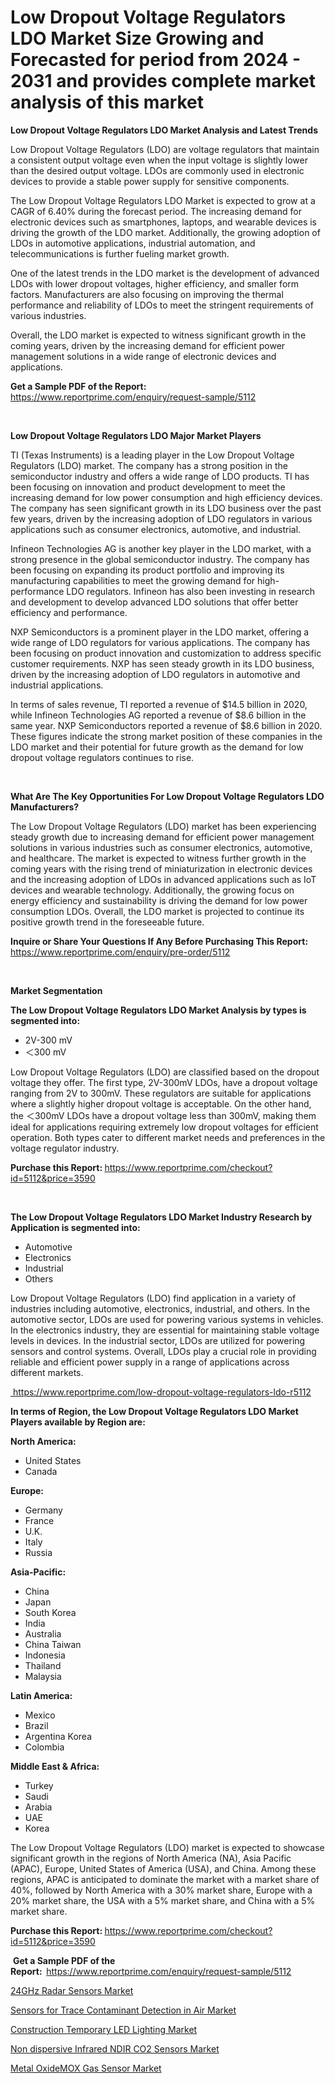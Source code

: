 <p><h1>Low Dropout Voltage Regulators LDO Market Size Growing and Forecasted for period from 2024 - 2031 and provides complete market analysis of this market</h1></p><p><strong>Low Dropout Voltage Regulators LDO Market Analysis and Latest Trends</strong></p>
<p><p>Low Dropout Voltage Regulators (LDO) are voltage regulators that maintain a consistent output voltage even when the input voltage is slightly lower than the desired output voltage. LDOs are commonly used in electronic devices to provide a stable power supply for sensitive components.</p><p>The Low Dropout Voltage Regulators LDO Market is expected to grow at a CAGR of 6.40% during the forecast period. The increasing demand for electronic devices such as smartphones, laptops, and wearable devices is driving the growth of the LDO market. Additionally, the growing adoption of LDOs in automotive applications, industrial automation, and telecommunications is further fueling market growth.</p><p>One of the latest trends in the LDO market is the development of advanced LDOs with lower dropout voltages, higher efficiency, and smaller form factors. Manufacturers are also focusing on improving the thermal performance and reliability of LDOs to meet the stringent requirements of various industries.</p><p>Overall, the LDO market is expected to witness significant growth in the coming years, driven by the increasing demand for efficient power management solutions in a wide range of electronic devices and applications.</p></p>
<p><strong>Get a Sample PDF of the Report:&nbsp;</strong> <a href="https://www.reportprime.com/enquiry/request-sample/5112">https://www.reportprime.com/enquiry/request-sample/5112</a></p>
<p>&nbsp;</p>
<p><strong>Low Dropout Voltage Regulators LDO Major Market Players</strong></p>
<p><p>TI (Texas Instruments) is a leading player in the Low Dropout Voltage Regulators (LDO) market. The company has a strong position in the semiconductor industry and offers a wide range of LDO products. TI has been focusing on innovation and product development to meet the increasing demand for low power consumption and high efficiency devices. The company has seen significant growth in its LDO business over the past few years, driven by the increasing adoption of LDO regulators in various applications such as consumer electronics, automotive, and industrial.</p><p>Infineon Technologies AG is another key player in the LDO market, with a strong presence in the global semiconductor industry. The company has been focusing on expanding its product portfolio and improving its manufacturing capabilities to meet the growing demand for high-performance LDO regulators. Infineon has also been investing in research and development to develop advanced LDO solutions that offer better efficiency and performance.</p><p>NXP Semiconductors is a prominent player in the LDO market, offering a wide range of LDO regulators for various applications. The company has been focusing on product innovation and customization to address specific customer requirements. NXP has seen steady growth in its LDO business, driven by the increasing adoption of LDO regulators in automotive and industrial applications.</p><p>In terms of sales revenue, TI reported a revenue of $14.5 billion in 2020, while Infineon Technologies AG reported a revenue of $8.6 billion in the same year. NXP Semiconductors reported a revenue of $8.6 billion in 2020. These figures indicate the strong market position of these companies in the LDO market and their potential for future growth as the demand for low dropout voltage regulators continues to rise.</p></p>
<p>&nbsp;</p>
<p><strong>What Are The Key Opportunities For Low Dropout Voltage Regulators LDO Manufacturers?</strong></p>
<p><p>The Low Dropout Voltage Regulators (LDO) market has been experiencing steady growth due to increasing demand for efficient power management solutions in various industries such as consumer electronics, automotive, and healthcare. The market is expected to witness further growth in the coming years with the rising trend of miniaturization in electronic devices and the increasing adoption of LDOs in advanced applications such as IoT devices and wearable technology. Additionally, the growing focus on energy efficiency and sustainability is driving the demand for low power consumption LDOs. Overall, the LDO market is projected to continue its positive growth trend in the foreseeable future.</p></p>
<p><strong>Inquire or Share Your Questions If Any Before Purchasing This Report:</strong> <a href="https://www.reportprime.com/enquiry/pre-order/5112">https://www.reportprime.com/enquiry/pre-order/5112</a></p>
<p>&nbsp;</p>
<p><strong>Market Segmentation</strong></p>
<p><strong>The Low Dropout Voltage Regulators LDO Market Analysis by types is segmented into:</strong></p>
<p><ul><li>2V-300 mV</li><li>＜300 mV</li></ul></p>
<p><p>Low Dropout Voltage Regulators (LDO) are classified based on the dropout voltage they offer. The first type, 2V-300mV LDOs, have a dropout voltage ranging from 2V to 300mV. These regulators are suitable for applications where a slightly higher dropout voltage is acceptable. On the other hand, the ＜300mV LDOs have a dropout voltage less than 300mV, making them ideal for applications requiring extremely low dropout voltages for efficient operation. Both types cater to different market needs and preferences in the voltage regulator industry.</p></p>
<p><strong>Purchase this Report:&nbsp;</strong><a href="https://www.reportprime.com/checkout?id=5112&price=3590">https://www.reportprime.com/checkout?id=5112&price=3590</a></p>
<p>&nbsp;</p>
<p><strong>The Low Dropout Voltage Regulators LDO Market Industry Research by Application is segmented into:</strong></p>
<p><ul><li>Automotive</li><li>Electronics</li><li>Industrial</li><li>Others</li></ul></p>
<p><p>Low Dropout Voltage Regulators (LDO) find application in a variety of industries including automotive, electronics, industrial, and others. In the automotive sector, LDOs are used for powering various systems in vehicles. In the electronics industry, they are essential for maintaining stable voltage levels in devices. In the industrial sector, LDOs are utilized for powering sensors and control systems. Overall, LDOs play a crucial role in providing reliable and efficient power supply in a range of applications across different markets.</p></p>
<p><a href="https://www.reportprime.com/low-dropout-voltage-regulators-ldo-r5112">&nbsp;https://www.reportprime.com/low-dropout-voltage-regulators-ldo-r5112</a></p>
<p><strong>In terms of Region, the Low Dropout Voltage Regulators LDO Market Players available by Region are:</strong></p>
<p>
    <p> <strong> North America: </strong>
        <ul>
            <li>United States</li>
            <li>Canada</li>
        </ul>
        </p> 
    <p> <strong> Europe: </strong>
        <ul>
            <li>Germany</li>
            <li>France</li>
            <li>U.K.</li>
            <li>Italy</li>
            <li>Russia</li>
        </ul>
        </p> 
    <p> <strong> Asia-Pacific: </strong>
        <ul>
            <li>China</li>
            <li>Japan</li>
            <li>South Korea</li>
            <li>India</li>
            <li>Australia</li>
            <li>China Taiwan</li>
            <li>Indonesia</li>
            <li>Thailand</li>
            <li>Malaysia</li>
        </ul>
        </p> 
    <p> <strong> Latin America: </strong>
        <ul>
            <li>Mexico</li>
            <li>Brazil</li>
            <li>Argentina Korea</li>
            <li>Colombia</li>
        </ul>
        </p> 
    <p> <strong> Middle East & Africa: </strong>
        <ul>
            <li>Turkey</li>
            <li>Saudi</li>
            <li>Arabia</li>
            <li>UAE</li>
            <li>Korea</li>
        </ul>
    </p>
    </p>
<p><p>The Low Dropout Voltage Regulators (LDO) market is expected to showcase significant growth in the regions of North America (NA), Asia Pacific (APAC), Europe, United States of America (USA), and China. Among these regions, APAC is anticipated to dominate the market with a market share of 40%, followed by North America with a 30% market share, Europe with a 20% market share, the USA with a 5% market share, and China with a 5% market share.</p></p>
<p><strong>Purchase this Report: </strong><a href="https://www.reportprime.com/checkout?id=5112&price=3590">https://www.reportprime.com/checkout?id=5112&price=3590</a></p>
<p>&nbsp;<strong>Get a Sample PDF of the Report:&nbsp;&nbsp;</strong><a href="https://www.reportprime.com/enquiry/request-sample/5112">https://www.reportprime.com/enquiry/request-sample/5112</a></p>
<p><strong></strong></p>
<p><p><a href="https://github.com/lizaRempel/Market-Research-Report-List-1/blob/main/24ghz-radar-sensors-market.md">24GHz Radar Sensors Market</a></p><p><a href="https://github.com/alexcrou8/Market-Research-Report-List-2/blob/main/sensors-for-trace-contaminant-detection-in-air-market.md">Sensors for Trace Contaminant Detection in Air Market</a></p><p><a href="https://github.com/faniayasa/Market-Research-Report-List-2/blob/main/construction-temporary-led-lighting-market.md">Construction Temporary LED Lighting Market</a></p><p><a href="https://github.com/Krdamani25/Market-Research-Report-List-2/blob/main/non-dispersive-infrared-ndir-co2-sensors-market.md">Non dispersive Infrared NDIR CO2 Sensors Market</a></p><p><a href="https://github.com/thereveren80/Market-Research-Report-List-2/blob/main/metal-oxidemox-gas-sensor-market.md">Metal OxideMOX Gas Sensor Market</a></p></p>